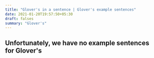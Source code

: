 ```yaml
---
title: "Glover's in a sentence | Glover's example sentences"
date: 2021-01-20T19:57:50+05:30
draft: falses
summary: "Glover's"
---
```

## Unfortunately, we have no example sentences for Glover's                 
